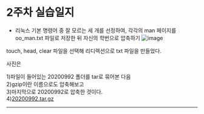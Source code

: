 2주차 실습일지
======================
* 리눅스 기본 명령어 중 잘 모르는 세 개를 선정하여, 각각의 man 페이지를 oo_man.txt 파일로 저장한 뒤 자신의 학번으로 압축하기
![image](https://user-images.githubusercontent.com/80257523/111169213-1c60a480-85e6-11eb-9c6e-0675841b2300.png)

touch, head, clear 파일을 선택해 리디렉션으로 txt 파일을 만들었다. 

사진은 

1)파일이 들어있는 20200992 폴더를 tar로 묶어본 다음   
2)gzip이란 이름으로도 압축해보고   
3)마지막으로 20200992로 압축한 것이다.  
4)[20200992.tar.gz](https://github.com/hyerim0992/SSWUCSM20200992/files/6142120/20200992.tar.gz)   

-------------------------------


